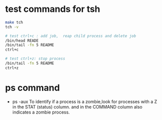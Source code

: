 

# test commands for tsh
```bash
make tch
tch -v

# test ctrl+c : add job,  reap child process and delete job
/bin/head READE
/bin/tail -fn 5 README
ctrl+c

# test ctrl+z: stop process
/bin/tail -fn 5 README
ctrl+z


```

# ps command

- ps -aux
  To identify if a process is a zombie,look for processes with a Z in the STAT (status) column. and <defunct> in the COMMAND column also indicates a zombie process.

